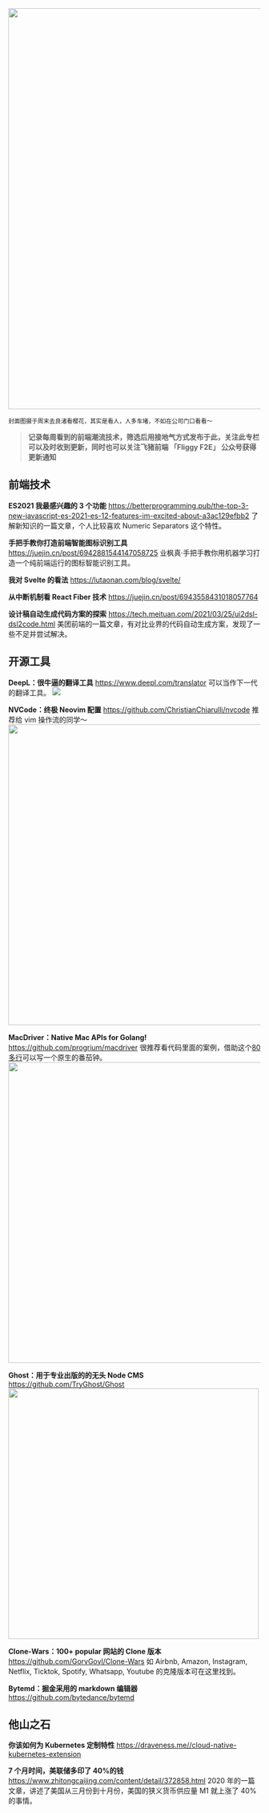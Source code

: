 <img src=https://qpluspicture.oss-cn-beijing.aliyuncs.com/hH6hQq/IMG_41551.jpg width=800/>

<small>封面图摄于周末去良渚看樱花，其实是看人，人多车堵，不如在公司门口看看～</small>

> **记录每周看到的前端潮流技术，筛选后用接地气方式发布于此，关注此专栏可以及时收到更新，同时也可以关注飞猪前端 「Fliggy F2E」 公众号获得更新通知**

## 前端技术

**ES2021 我最感兴趣的 3 个功能**
<https://betterprogramming.pub/the-top-3-new-javascript-es-2021-es-12-features-im-excited-about-a3ac129efbb2>
了解新知识的一篇文章，个人比较喜欢 Numeric Separators 这个特性。

**手把手教你打造前端智能图标识别工具**
<https://juejin.cn/post/6942881544147058725>
业枫真·手把手教你用机器学习打造一个纯前端运行的图标智能识别工具。

**我对 Svelte 的看法**
<https://lutaonan.com/blog/svelte/>

**从中断机制看 React Fiber 技术**
<https://juejin.cn/post/6943558431018057764>

**设计稿自动生成代码方案的探索**
<https://tech.meituan.com/2021/03/25/ui2dsl-dsl2code.html>
美团前端的一篇文章，有对比业界的代码自动生成方案，发现了一些不足并尝试解决。

## 开源工具

**DeepL：很牛逼的翻译工具**
<https://www.deepl.com/translator>
可以当作下一代的翻译工具。
<img src=https://qpluspicture.oss-cn-beijing.aliyuncs.com/PfV1OU/rSsjNl.png wodth=700/>

**NVCode：终极 Neovim 配置**
<https://github.com/ChristianChiarulli/nvcode>
推荐给 vim 操作流的同学～
<img src=https://qpluspicture.oss-cn-beijing.aliyuncs.com/eXPGQz/ZTXIh6.jpg width=600/>

**MacDriver：Native Mac APIs for Golang!**
<https://github.com/progrium/macdriver>
很推荐看代码里面的案例，借助这个[80 多行](https://github.com/progrium/macdriver/blob/main/examples/pomodoro/main.go#L1)可以写一个原生的番茄钟。
<img src=https://qpluspicture.oss-cn-beijing.aliyuncs.com/yQ2VwE/pomodoro.gif width=600/>

**Ghost：用于专业出版的的无头 Node CMS**
<https://github.com/TryGhost/Ghost>
<img src=https://qpluspicture.oss-cn-beijing.aliyuncs.com/39Jic7/1VPtjG.jpg width=500/>

**Clone-Wars：100+ popular 网站的 Clone 版本**
<https://github.com/GorvGoyl/Clone-Wars>
如 Airbnb, Amazon, Instagram, Netflix, Ticktok, Spotify, Whatsapp, Youtube 的克隆版本可在这里找到。

**Bytemd：掘金采用的 markdown 编辑器**
<https://github.com/bytedance/bytemd>

## 他山之石

**你该如何为 Kubernetes 定制特性**
<https://draveness.me//cloud-native-kubernetes-extension>

**7 个月时间，美联储多印了 40%的钱**
<https://www.zhitongcaijing.com/content/detail/372858.html>
2020 年的一篇文章，讲述了美国从三月份到十月份，美国的狭义货币供应量 M1 就上涨了 40%的事情。